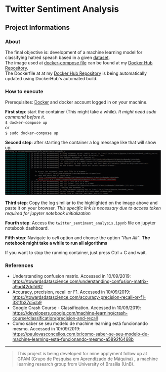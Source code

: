 # Twitter Sentiment Analysis

## Project Informations

### About

The final objective is: development of a machine learning model for classifying hatred speach based in a given [dataset](https://www.kaggle.com/arkhoshghalb/twitter-sentiment-analysis-hatred-speech#train.csv).  
The image used at [docker-compose file](docker-compose.yml) can be found at my [Docker Hub Repository](https://hub.docker.com/r/lucasdutraf/twitter-sentiment-analysis).  
The Dockerfile at at my [Docker Hub Repository](https://hub.docker.com/r/lucasdutraf/twitter-sentiment-analysis) is being automatically updated using DockerHub's automated build.

### How to execute

Prerequisites: [Docker](https://docs.docker.com/) and docker account logged in on your machine.

**First step**: start the container (This might take a while). _It might need sudo command before it_.  
`$ docker-compose up`  
or  
`$ sudo docker-compose up`

**Second step**: after starting the container a log message like that will show up.  
![Logs](logExample.png)

**Third step**: Copy the log similiar to the highlighted on the image above and paste it on your browser. _This specific link is necessary due to access token required for jupyter notebook initialization_

**Fourth step**: Access the `twitter_sentiment_analysis.ipynb` file on jupyter notebook dashboard.

**Fifth step**: Navigate to _cell_ option and choose the option _"Run All"_. **The notebook might take a while to run all algorithms**

If you want to stop the running container, just press Ctrl + C and wait.

### References

- Understanding confusion matrix. Accessed in 10/09/2019: <https://towardsdatascience.com/understanding-confusion-matrix-a9ad42dcfd62>
- Accuracy, precision, recall or F1. Accessed in 10/09/2019: <https://towardsdatascience.com/accuracy-precision-recall-or-f1-331fb37c5cb9>
- Google Crash Course - Classification. Accessed in 10/09/2019: <https://developers.google.com/machine-learning/crash-course/classification/precision-and-recall>
- Como saber se seu modelo de machine learning está funcionando mesmo. Accessed in 10/09/2019: <https://paulovasconcellos.com.br/como-saber-se-seu-modelo-de-machine-learning-está-funcionando-mesmo-a5892f6468b>

---

> This project is being developed for mine applyment follow up at GPAM (Grupo de Pesquisa em Aprendizado de Máquina) , a machine learning research group from University of Brasília (UnB).
